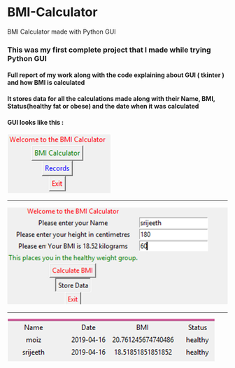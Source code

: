 # BMI-Calculator
BMI Calculator made with Python GUI

### This was my first complete project that I made while trying Python GUI
#### Full report of my work along with the code explaining about GUI ( tkinter ) and how BMI is calculated
#### It stores data for all the calculations made along with their Name, BMI, Status(healthy fat or obese) and the date when it was calculated

#### GUI looks like this :

![GUI Home](https://github.com/MoizSitabkhan/BMI-Calculator/blob/master/images/Image%201.png)
<hr>

![GUI Home](https://github.com/MoizSitabkhan/BMI-Calculator/blob/master/images/Image%202.png)

<hr>

![GUI Home](https://github.com/MoizSitabkhan/BMI-Calculator/blob/master/images/Image%203.png)
